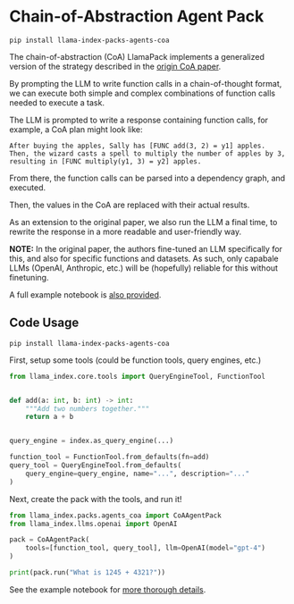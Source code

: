 # Chain-of-Abstraction Agent Pack

`pip install llama-index-packs-agents-coa`

The chain-of-abstraction (CoA) LlamaPack implements a generalized version of the strategy described in the [origin CoA paper](https://arxiv.org/abs/2401.17464).

By prompting the LLM to write function calls in a chain-of-thought format, we can execute both simple and complex combinations of function calls needed to execute a task.

The LLM is prompted to write a response containing function calls, for example, a CoA plan might look like:

```
After buying the apples, Sally has [FUNC add(3, 2) = y1] apples.
Then, the wizard casts a spell to multiply the number of apples by 3,
resulting in [FUNC multiply(y1, 3) = y2] apples.
```

From there, the function calls can be parsed into a dependency graph, and executed.

Then, the values in the CoA are replaced with their actual results.

As an extension to the original paper, we also run the LLM a final time, to rewrite the response in a more readable and user-friendly way.

**NOTE:** In the original paper, the authors fine-tuned an LLM specifically for this, and also for specific functions and datasets. As such, only capabale LLMs (OpenAI, Anthropic, etc.) will be (hopefully) reliable for this without finetuning.

A full example notebook is [also provided](https://github.com/run-llama/llama_index/blob/main/docs/docs/examples/agent/coa_agent.ipynb).

## Code Usage

`pip install llama-index-packs-agents-coa`

First, setup some tools (could be function tools, query engines, etc.)

```python
from llama_index.core.tools import QueryEngineTool, FunctionTool


def add(a: int, b: int) -> int:
    """Add two numbers together."""
    return a + b


query_engine = index.as_query_engine(...)

function_tool = FunctionTool.from_defaults(fn=add)
query_tool = QueryEngineTool.from_defaults(
    query_engine=query_engine, name="...", description="..."
)
```

Next, create the pack with the tools, and run it!

```python
from llama_index.packs.agents_coa import CoAAgentPack
from llama_index.llms.openai import OpenAI

pack = CoAAgentPack(
    tools=[function_tool, query_tool], llm=OpenAI(model="gpt-4")
)

print(pack.run("What is 1245 + 4321?"))
```

See the example notebook for [more thorough details](https://github.com/run-llama/llama_index/blob/main/docs/docs/examples/agent/coa_agent.ipynb).
